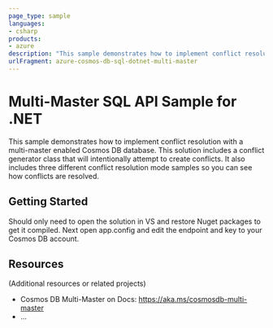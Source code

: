 ```yaml
---
page_type: sample
languages:
- csharp
products:
- azure
description: "This sample demonstrates how to implement conflict resolution with a multi-master enabled Cosmos DB database."
urlFragment: azure-cosmos-db-sql-dotnet-multi-master
---
```


# Multi-Master SQL API Sample for .NET

This sample demonstrates how to implement conflict resolution with a multi-master enabled Cosmos DB database. This solution includes a conflict generator class that will intentionally attempt to create conflicts. It also includes three different conflict resolution mode samples so you can see how conflicts are resolved.

## Getting Started

Should only need to open the solution in VS and restore Nuget packages to get it compiled. Next open app.config and edit the endpoint and key to your Cosmos DB account.


## Resources

(Additional resources or related projects)

- Cosmos DB Multi-Master on Docs: https://aka.ms/cosmosdb-multi-master
- ...
